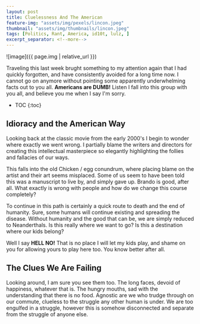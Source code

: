 ```yaml
---
layout: post
title: Cluelessness And The American
feature-img: "assets/img/pexels/lincon.jpeg"
thumbnail: "assets/img/thumbnails/lincon.jpeg"
tags: [Politics, Rant, America, id10t, lulz, ]
excerpt_separator: <!--more-->
---
```



![image]({{ page.img | relative_url }})

Traveling this last week brught something to my attention again that I had quickly forgotten, and have consistently avoided for a long time now. I cannot go on anymore without pointing some apparently underwhelming facts out to you all. **Americans are DUMB!** Listen I fall into this group with you all, and believe you me when I say I'm sorry.

<!--more-->

* TOC
{:toc}

## Idioracy and the American Way

Looking back at the classic movie from the early 2000's I begin to wonder where exactly we went wrong. I partially blame the writers and directors for creating this intellectual masterpiece so elegantly highlighting the follies and fallacies of our ways. 

This falls into the old Chicken / egg conundrum, where placing blame on the artist and their art seems misplaced. Some of us seem to have been told this was a manuscript to live by, and simply gave up. Brando is good, after all. What exactly is wrong with people and how do we change this course completely? 

To continue in this path is certainly a quick route to death and the end of humanity. Sure, some humans will continue existing and spreading the disease. Without humanity and the good that can be, we are simply reduced to Neanderthals. Is this really where we want to go? Is this a destination where our kids belong? 

Well I say **HELL NO!** That is no place I will let my kids play, and shame on you for allowing yours to play here too. You know better after all.


## The Clues We Are Failing

Looking around, I am sure you see them too. The long faces, devoid of happiness, whatever that is. The hungry mouths, sad with the understanding that there is no food. Agnostic are we who trudge through on our commute, clueless to the struggle any other human is under. We are too engulfed in a struggle, however this is somehow disconnected and separate from the struggle of anyone else.  